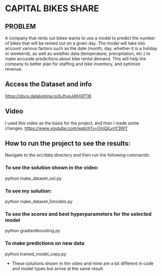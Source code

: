 # CAPITAL BIKES SHARE
## PROBLEM
A company that rents out bikes wants to use a model to predict the number of bikes that will be rented out on a given day. The model will take into account various factors such as the date (month, day, whether it is a holiday or weekend), as well as weather data (temperature, precipitation, etc.) to make accurate predictions about bike rental demand. This will help the company to better plan for staffing and bike inventory, and optimize revenue.

## Access the Dataset and info 
https://docs.datalumina.io/bJhyeJ4lHGfTl6

## Video
I used this video as the basis for the project, and then I made some changes.
https://www.youtube.com/watch?v=OmQiLvnY3WY

## How to run the project to see the results:
Navigate to the src/data directory and then run the following commands:

### To see the solution shown in the video:
python make_dataset_sol.py

### To see my solution:
python make_dataset_5models.py

### To see the scores and best hyperparameters for the selected model
python gradientboosting.py

### To make predictions on new data 
python trained_model_copy.py

* These solutions shown in the video and mine are a bit different in code and model types but arrive at the same result.
